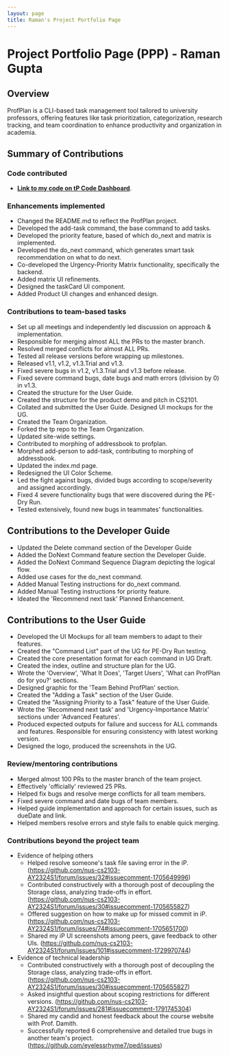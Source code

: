 ```yaml
---
layout: page
title: Raman's Project Portfolio Page
---
```


# Project Portfolio Page (PPP) - Raman Gupta

## Overview
ProfPlan is a CLI-based task management tool tailored to university professors, offering features like task prioritization, categorization, research tracking, and team coordination to enhance productivity and organization in academia.

## Summary of Contributions
### Code contributed
- **[Link to my code on tP Code Dashboard](https://nus-cs2103-ay2324s1.github.io/tp-dashboard/?search=eyelessrhyme7&breakdown=true)**.

### Enhancements implemented
- Changed the README.md to reflect the ProfPlan project.
- Developed the add-task command, the base command to add tasks.
- Developed the priority feature, based of which do_next and matrix is implemented.
- Developed the do_next command, which generates smart task recommendation on what to do next.
- Co-developed the Urgency-Priority Matrix functionality, specifically the backend.
- Added matrix UI refinements.
- Designed the taskCard UI component.
- Added Product UI changes and enhanced design.

### Contributions to team-based tasks
- Set up all meetings and independently led discussion on approach & implementation.
- Responsible for merging almost ALL the PRs to the master branch.
- Resolved merged conflicts for almost ALL PRs.
- Tested all release versions before wrapping up milestones.
- Released v1.1, v1.2, v1.3.Trial and v1.3.
- Fixed severe bugs in v1.2, v1.3.Trial and v1.3 before release.
- Fixed severe command bugs, date bugs and math errors (division by 0) in v1.3.
- Created the structure for the User Guide.
- Created the structure for the product demo and pitch in CS2101.
- Collated and submitted the User Guide. Designed UI mockups for the UG.
- Created the Team Organization.
- Forked the tp repo to the Team Organization.
- Updated site-wide settings.
- Contributed to morphing of addressbook to profplan.
- Morphed add-person to add-task, contributing to morphing of addressbook.
- Updated the index.md page.
- Redesigned the UI Color Scheme.
- Led the fight against bugs, divided bugs according to scope/severity and assigned accordingly.
- Fixed 4 severe functionality bugs that were discovered during the PE-Dry Run.
- Tested extensively, found new bugs in teammates' functionalities.

## Contributions to the Developer Guide
- Updated the Delete command section of the Developer Guide
- Added the DoNext Command feature section the Developer Guide.
- Added the DoNext Command Sequence Diagram depicting the logical flow.
- Added use cases for the do_next command.
- Added Manual Testing instructions for do_next command.
- Added Manual Testing instructions for priority feature.
- Ideated the 'Recommend next task' Planned Enhancement.


## Contributions to the User Guide
- Developed the UI Mockups for all team members to adapt to their features.
- Created the "Command List" part of the UG for PE-Dry Run testing.
- Created the core presentation format for each command in UG Draft.
- Created the index, outline and structure plan for the UG.
- Wrote the 'Overview', 'What It Does', 'Target Users', 'What can ProfPlan do for you?' sections.
- Designed graphic for the 'Team Behind ProfPlan' section.
- Created the "Adding a Task" section of the User Guide.
- Created the "Assigning Priority to a Task" feature of the User Guide.
- Wrote the 'Recommend next task' and 'Urgency-Importance Matrix' sections under 'Advanced Features'.
- Produced expected outputs for failure and success for ALL commands and features. Responsible for ensuring consistency with latest working version.
- Designed the logo, produced the screenshots in the UG.

### Review/mentoring contributions
- Merged almost 100 PRs to the master branch of the team project.
- Effectively 'officially' reviewed 25 PRs.
- Helped fix bugs and resolve merge conflicts for all team members.
- Fixed severe command and date bugs of team members.
- Helped guide implementation and approach for certain issues, such as dueDate and link.
- Helped members resolve errors and style fails to enable quick merging.

### Contributions beyond the project team
- Evidence of helping others
    - Helped resolve someone's task file saving error in the iP. (https://github.com/nus-cs2103-AY2324S1/forum/issues/32#issuecomment-1705649996)
    - Contributed constructively with a thorough post of decoupling the Storage class, analyzing trade-offs in effort. (https://github.com/nus-cs2103-AY2324S1/forum/issues/30#issuecomment-1705655827)
    - Offered suggestion on how to make up for missed commit in iP. (https://github.com/nus-cs2103-AY2324S1/forum/issues/74#issuecomment-1705651700)
    - Shared my iP UI screenshots among peers, gave feedback to other UIs. (https://github.com/nus-cs2103-AY2324S1/forum/issues/101#issuecomment-1729970744)
- Evidence of technical leadership
    - Contributed constructively with a thorough post of decoupling the Storage class, analyzing trade-offs in effort. (https://github.com/nus-cs2103-AY2324S1/forum/issues/30#issuecomment-1705655827)
    - Asked insightful question about scoping restrictions for different versions. (https://github.com/nus-cs2103-AY2324S1/forum/issues/281#issuecomment-1791745304)
    - Shared my candid and honest feedback about the course website with Prof. Damith.
    - Successfully reported 6 comprehensive and detailed true bugs in another team's project. (https://github.com/eyelessrhyme7/ped/issues)